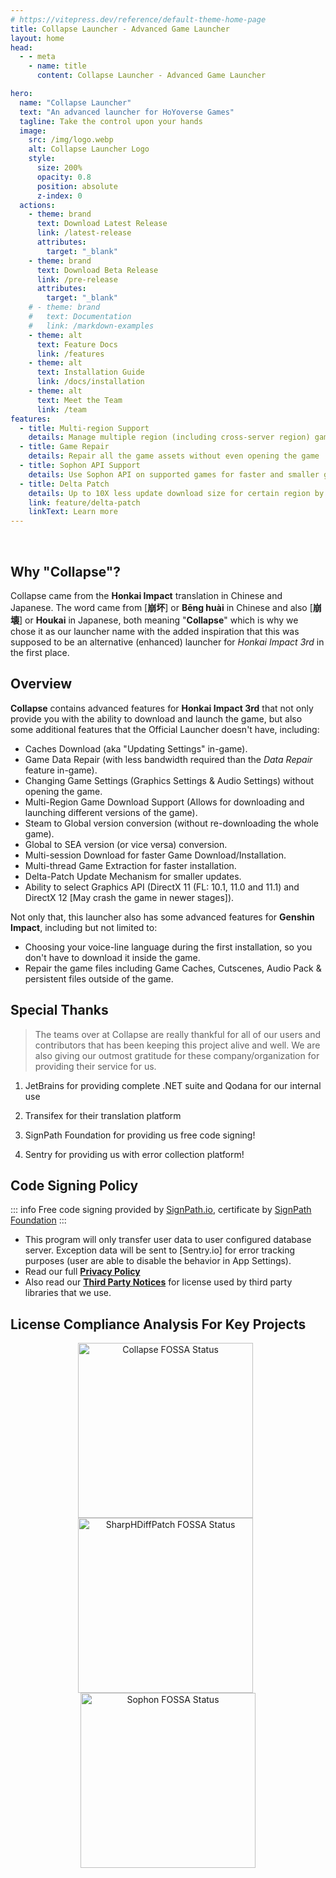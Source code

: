 ```yaml
---
# https://vitepress.dev/reference/default-theme-home-page
title: Collapse Launcher - Advanced Game Launcher
layout: home
head:
  - - meta
    - name: title
      content: Collapse Launcher - Advanced Game Launcher

hero:
  name: "Collapse Launcher"
  text: "An advanced launcher for HoYoverse Games"
  tagline: Take the control upon your hands
  image:
    src: /img/logo.webp
    alt: Collapse Launcher Logo
    style:
      size: 200%
      opacity: 0.8
      position: absolute
      z-index: 0
  actions:
    - theme: brand
      text: Download Latest Release
      link: /latest-release
      attributes:
        target: "_blank"
    - theme: brand
      text: Download Beta Release
      link: /pre-release
      attributes:
        target: "_blank"
    # - theme: brand
    #   text: Documentation
    #   link: /markdown-examples
    - theme: alt
      text: Feature Docs
      link: /features
    - theme: alt
      text: Installation Guide
      link: /docs/installation
    - theme: alt
      text: Meet the Team
      link: /team
features:
  - title: Multi-region Support
    details: Manage multiple region (including cross-server region) games
  - title: Game Repair
    details: Repair all the game assets without even opening the game
  - title: Sophon API Support
    details: Use Sophon API on supported games for faster and smaller game downloads/update
  - title: Delta Patch
    details: Up to 10X less update download size for certain region by utilizing HDiffZ folder comparison method.
    link: feature/delta-patch
    linkText: Learn more
---
```

<script setup>
  import './index.css'
  import vtuberLogo from './scripts/index.logo.vue';
  import JetBrainsLogo from './scripts/JetBrainsLogo.vue';
  import TransifexLogo from './scripts/TransifexLogo.vue';
  import SignPathLogo from './scripts/SignPathLogo.vue';
  import SentryLogo from './scripts/SentryLogo.vue';
  import footerHi from './scripts/footer.vue';

  if (typeof document !== 'undefined') {
    document.title = "Collapse Launcher - Advanced Game Launcher";
  }
</script>


&nbsp;
&nbsp;

<vtuberLogo />

## Why "Collapse"?
Collapse came from the **Honkai Impact** translation in Chinese and Japanese. The word came from [**崩坏**] or **Bēng huài** in Chinese and also [**崩壊**] or **Houkai** in Japanese, both meaning "**Collapse**" which is why we chose it as our launcher name with the added inspiration that this was supposed to be an alternative (enhanced) launcher for *Honkai Impact 3rd* in the first place.

## Overview

**Collapse** contains advanced features for **Honkai Impact 3rd** that not only provide you with the ability to download and launch the game, but also some additional features that the Official Launcher doesn't have, including:
* Caches Download (aka "Updating Settings" in-game).
* Game Data Repair (with less bandwidth required than the *Data Repair* feature in-game).
* Changing Game Settings (Graphics Settings & Audio Settings) without opening the game.
* Multi-Region Game Download Support (Allows for downloading and launching different versions of the game).
* Steam to Global version conversion (without re-downloading the whole game).
* Global to SEA version (or vice versa) conversion.
* Multi-session Download for faster Game Download/Installation.
* Multi-thread Game Extraction for faster installation.
* Delta-Patch Update Mechanism for smaller updates.
* Ability to select Graphics API (DirectX 11 (FL: 10.1, 11.0 and 11.1) and DirectX 12 [May crash the game in newer stages]).

Not only that, this launcher also has some advanced features for **Genshin Impact**, including but not limited to:
* Choosing your voice-line language during the first installation, so you don't have to download it inside the game.
* Repair the game files including Game Caches, Cutscenes, Audio Pack & persistent files outside of the game.


## Special Thanks
> The teams over at Collapse are really thankful for all of our users and contributors that has been keeping this project alive and well. We are also giving our outmost gratitude for these company/organization for providing their service for us.

1. JetBrains for providing complete .NET suite and Qodana for our internal use
<p align="center"><JetBrainsLogo /></p>

2. Transifex for their translation platform
<p align="center"><TransifexLogo /></p>

3. SignPath Foundation for providing us free code signing!
<p align="center"><SignPathLogo /></p>

4. Sentry for providing us with error collection platform!
<p align="center"><SentryLogo /></p>


## Code Signing Policy
::: info
Free code signing provided by [SignPath.io], certificate by [SignPath Foundation]
:::
- This program will only transfer user data to user configured database server. Exception data will be sent to [Sentry.io] for error tracking purposes (user are able to disable the behavior in App Settings).
- Read our full [**Privacy Policy**](https://github.com/CollapseLauncher/Collapse/blob/main/PRIVACY.md)
- Also read our [**Third Party Notices**](https://github.com/CollapseLauncher/Collapse/blob/main/THIRD_PARTY_NOTICES.md) for license used by third party libraries that we use.

[SignPath Foundation]:https://signpath.org
[SignPath.io]:https://signpath.io

## License Compliance Analysis For Key Projects
<p align="center" style="vertical-align: top;">
    <a href="https://app.fossa.com/projects/git%2Bgithub.com%2FCollapseLauncher%2FCollapse?ref=badge_large&issueType=license" target="_blank" style="display: inline-block; vertical-align: top;">
        <img src="https://app.fossa.com/api/projects/git%2Bgithub.com%2FCollapseLauncher%2FCollapse.svg?type=large&issueType=license" alt="Collapse FOSSA Status" width=280 loading="lazy"/>
    </a>
    &nbsp;
    <a href="https://app.fossa.com/projects/git%2Bgithub.com%2FCollapseLauncher%2FSharpHDiffPatch.Core?ref=badge_large&issueType=license" target="_blank" style="display: inline-block; vertical-align: top;">
        <img src="https://app.fossa.com/api/projects/git%2Bgithub.com%2FCollapseLauncher%2FSharpHDiffPatch.Core.svg?type=large&issueType=license" alt="SharpHDiffPatch FOSSA Status" width=280 loading="lazy"/>
    </a>
    &nbsp;
    <a href="https://app.fossa.com/projects/git%2Bgithub.com%2FCollapseLauncher%2FHi3Helper.Sophon?ref=badge_large&issueType=license" target="_blank" style="display: inline-block; vertical-align: top;">
        <img src="https://app.fossa.com/api/projects/git%2Bgithub.com%2FCollapseLauncher%2FHi3Helper.Sophon.svg?type=large&issueType=license" alt="Sophon FOSSA Status" width=280 loading="lazy"/>
    </a>
</p>

<footerHi />
